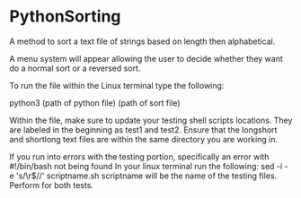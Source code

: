 # PythonSorting
A method to sort a text file of strings based on length then alphabetical.

A menu system will appear allowing the user to decide whether they want do a normal sort or a reversed sort.

To run the file within the Linux terminal type the following:

python3 (path of python file) (path of sort file)

Within the file, make sure to update your testing shell scripts locations. They are labeled in the beginning as test1 and test2. 
Ensure that the longshort and shortlong text files are within the same directory you are working in.

If you run into errors with the testing portion, specifically an error with #!/bin/bash not being found
In your linux terminal run the following: 
sed -i -e 's/\r$//' scriptname.sh
scriptname will be the name of the testing files. Perform for both tests.
